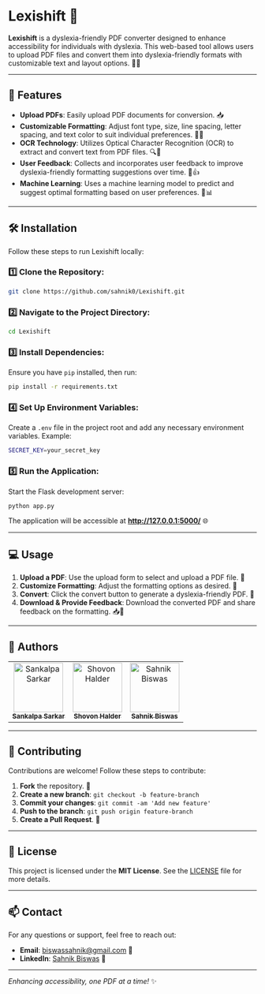 # Lexishift 🌟

**Lexishift** is a dyslexia-friendly PDF converter designed to enhance accessibility for individuals with dyslexia. This web-based tool allows users to upload PDF files and convert them into dyslexia-friendly formats with customizable text and layout options. 📄✨

---

## 🚀 Features

- **Upload PDFs**: Easily upload PDF documents for conversion. 📥  
- **Customizable Formatting**: Adjust font type, size, line spacing, letter spacing, and text color to suit individual preferences. 🎨🔤  
- **OCR Technology**: Utilizes Optical Character Recognition (OCR) to extract and convert text from PDF files. 🔍📜  
- **User Feedback**: Collects and incorporates user feedback to improve dyslexia-friendly formatting suggestions over time. 📝👍  
- **Machine Learning**: Uses a machine learning model to predict and suggest optimal formatting based on user preferences. 🤖📊  

---

## 🛠️ Installation

Follow these steps to run Lexishift locally:

### 1️⃣ Clone the Repository:
```bash
git clone https://github.com/sahnik0/Lexishift.git
```

### 2️⃣ Navigate to the Project Directory:
```bash
cd Lexishift
```

### 3️⃣ Install Dependencies:
Ensure you have `pip` installed, then run:
```bash
pip install -r requirements.txt
```

### 4️⃣ Set Up Environment Variables:
Create a `.env` file in the project root and add any necessary environment variables. Example:
```bash
SECRET_KEY=your_secret_key
```

### 5️⃣ Run the Application:
Start the Flask development server:
```bash
python app.py
```
The application will be accessible at **http://127.0.0.1:5000/** 🌐

---

## 💻 Usage

1. **Upload a PDF**: Use the upload form to select and upload a PDF file. 📂  
2. **Customize Formatting**: Adjust the formatting options as desired. 🎨  
3. **Convert**: Click the convert button to generate a dyslexia-friendly PDF. 🔄  
4. **Download & Provide Feedback**: Download the converted PDF and share feedback on the formatting. 📥📝  

---

## 👥 Authors

<table>
  <tr>
    <td align="center">
      <a href="https://github.com/sanks011">
        <img src="https://github.com/sanks011.png" width="100px;" alt="Sankalpa Sarkar"/>
        <br/>
        <sub><b>Sankalpa Sarkar</b></sub>
      </a>
    </td>
    <td align="center">
      <a href="https://github.com/Shovon0004">
        <img src="https://github.com/Shovon0004.png" width="100px;" alt="Shovon Halder"/>
        <br/>
        <sub><b>Shovon Halder</b></sub>
      </a>
    </td>
    <td align="center">
      <a href="https://github.com/Sahnik0">
        <img src="https://github.com/Sahnik0.png" width="100px;" alt="Sahnik Biswas"/>
        <br/>
        <sub><b>Sahnik Biswas</b></sub>
      </a>
    </td>
  </tr>
</table>

---

## 🤝 Contributing

Contributions are welcome! Follow these steps to contribute:

1. **Fork** the repository. 🍴  
2. **Create a new branch**: `git checkout -b feature-branch`  
3. **Commit your changes**: `git commit -am 'Add new feature'`  
4. **Push to the branch**: `git push origin feature-branch`  
5. **Create a Pull Request**. 🔄  

---

## 📝 License

This project is licensed under the **MIT License**. See the [LICENSE](https://github.com/sahnik0/Lexishift?tab=MIT-1-ov-file) file for more details.

---

## 📫 Contact

For any questions or support, feel free to reach out:

- **Email**: [biswassahnik@gmail.com](mailto:biswassahnik@gmail.com) 📧  
- **LinkedIn**: [Sahnik Biswas](https://www.linkedin.com/in/sahnik-biswas-8514012a7) 💼  

---

_Enhancing accessibility, one PDF at a time!_ ✨

